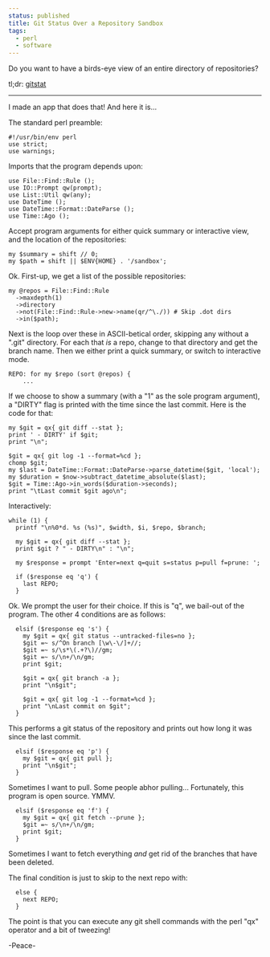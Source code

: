 ```yaml
---                                                                                                                                                                          
status: published
title: Git Status Over a Repository Sandbox
tags:
  - perl
  - software
---
```


Do you want to have a birds-eye view of an entire directory of repositories?

tl;dr: [gitstat](https://github.com/ology/Miscellaneous/blob/master/gitstat)

---

I made an app that does that!  And here it is...

The standard perl preamble:

    #!/usr/bin/env perl
    use strict;
    use warnings;

Imports that the program depends upon:

    use File::Find::Rule ();
    use IO::Prompt qw(prompt);
    use List::Util qw(any);
    use DateTime ();
    use DateTime::Format::DateParse ();
    use Time::Ago ();

Accept program arguments for either quick summary or interactive view, and the location of the repositories:

    my $summary = shift // 0;
    my $path = shift || $ENV{HOME} . '/sandbox';

Ok. First-up, we get a list of the possible repositories:

    my @repos = File::Find::Rule
      ->maxdepth(1)
      ->directory
      ->not(File::Find::Rule->new->name(qr/^\./)) # Skip .dot dirs
      ->in($path);

Next is the loop over these in ASCII-betical order, skipping any without a ".git" directory.  For each that *is* a repo, change to that directory and get the branch name.  Then we either print a quick summary, or switch to interactive mode.

    REPO: for my $repo (sort @repos) {
        ...

If we choose to show a summary (with a "1" as the sole program argument), a "DIRTY" flag is printed with the time since the last commit.  Here is the code for that:

    my $git = qx{ git diff --stat };
    print ' - DIRTY' if $git;
    print "\n";

    $git = qx{ git log -1 --format=%cd };
    chomp $git;
    my $last = DateTime::Format::DateParse->parse_datetime($git, 'local');
    my $duration = $now->subtract_datetime_absolute($last);
    $git = Time::Ago->in_words($duration->seconds);
    print "\tLast commit $git ago\n";

Interactively:

    while (1) {
      printf "\n%0*d. %s (%s)", $width, $i, $repo, $branch;

      my $git = qx{ git diff --stat };
      print $git ? " - DIRTY\n" : "\n";

      my $response = prompt 'Enter=next q=quit s=status p=pull f=prune: ';

      if ($response eq 'q') {
        last REPO;
      }

Ok. We prompt the user for their choice. If this is "q", we bail-out of the program.  The other 4 conditions are as follows:

      elsif ($response eq 's') {
        my $git = qx{ git status --untracked-files=no };
        $git =~ s/^On branch [\w\-\/]+//;
        $git =~ s/\s*\(.+?\)//gm;
        $git =~ s/\n+/\n/gm;
        print $git;

        $git = qx{ git branch -a };
        print "\n$git";

        $git = qx{ git log -1 --format=%cd };
        print "\nLast commit on $git";
      }

This performs a git status of the repository and prints out how long it was since the last commit.

      elsif ($response eq 'p') {
        my $git = qx{ git pull };
        print "\n$git";
      }

Sometimes I want to pull.  Some people abhor pulling... Fortunately, this program is open source. YMMV.

      elsif ($response eq 'f') {
        my $git = qx{ git fetch --prune };
        $git =~ s/\n+/\n/gm;
        print $git;
      }

Sometimes I want to fetch everything *and* get rid of the branches that have been deleted.

The final condition is just to skip to the next repo with:

      else {
        next REPO;
      }

The point is that you can execute any git shell commands with the perl "qx" operator and a bit of tweezing!

-Peace-
